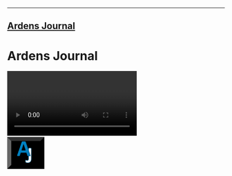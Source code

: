<!DOCTYPE html>
<html lang="en">
<head>
  <meta charset="UTF-8">
  <meta name="viewport" content="width=device-width, initial-scale=1.0">
  <link rel="stylesheet" href="./links/style1-aj.css">
  <link rel="preconnect" href="https://fonts.googleapis.com">
<link rel="preconnect" href="https://fonts.gstatic.com" crossorigin>
<link href="https://fonts.googleapis.com/css2?family=Playfair+Display&display=swap" rel="stylesheet">
<script src="./links/java1-functions.js"></script>
<link rel="preconnect" href="https://fonts.googleapis.com">
<link rel="preconnect" href="https://fonts.gstatic.com" crossorigin>
<link href="https://fonts.googleapis.com/css2?family=Playfair+Display&family=Work+Sans:wght@500&display=swap" rel="stylesheet">
<link rel="preconnect" href="https://fonts.googleapis.com">
<link rel="preconnect" href="https://fonts.gstatic.com" crossorigin>
<link href="https://fonts.googleapis.com/css2?family=Merriweather&family=Playfair+Display&family=Work+Sans:wght@500&display=swap" rel="stylesheet">
<link rel="icon" href="./assets/logos/svg/AJBB.png" image>
<title>Ardens Journal</title>
</head>

<body>
 
<hr/>

<div>
  <h2 id="ajlinkh">
<a id="ajlink" href="./1home1-mainpage.html"> Ardens Journal </a>
 </h2>
</div>

<div id="aj">
<h1 class="aj">
  Ardens Journal
</h1>
</div>

  <main>
    <section id="first">
      <article class="ad-container">
        <div class="video-container">
        <video id="video" src="./1-mainpages/1home1-mainpage.html" autoplay loop>About Us</video>
      </div>

  </main>

  <footer>
  <div id="footer">
    <div class="logofoot">
      <img id="logo-footer" src="./assets/logos/svg/AJB.png" height="74rem">
    </div>


  </div>

</footer> 

</body>
</html>
